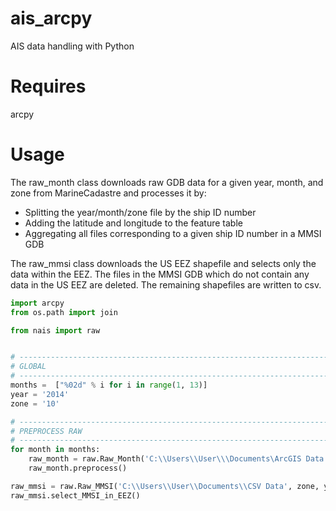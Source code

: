 # ais_arcpy
AIS data handling with Python

# Requires
arcpy

# Usage
The raw_month class downloads raw GDB data for a given year, month, and zone from MarineCadastre and processes it by:
- Splitting the year/month/zone file by the ship ID number
- Adding the latitude and longitude to the feature table
- Aggregating all files corresponding to a given ship ID number in a MMSI GDB

The raw_mmsi class downloads the US EEZ shapefile and selects only the data within the EEZ. The files in the MMSI GDB 
which do not contain any data in the US EEZ are deleted. The remaining shapefiles are written to csv.
```python
import arcpy
from os.path import join

from nais import raw


# ------------------------------------------------------------------------------
# GLOBAL
# ------------------------------------------------------------------------------
months =  ["%02d" % i for i in range(1, 13)]
year = '2014'
zone = '10'

# ------------------------------------------------------------------------------
# PREPROCESS RAW
# ------------------------------------------------------------------------------
for month in months:
    raw_month = raw.Raw_Month('C:\\Users\\User\\\Documents\ArcGIS Data', zone, year, month)
    raw_month.preprocess()

raw_mmsi = raw.Raw_MMSI('C:\\Users\\User\\Documents\\CSV Data', zone, year)
raw_mmsi.select_MMSI_in_EEZ()
```
